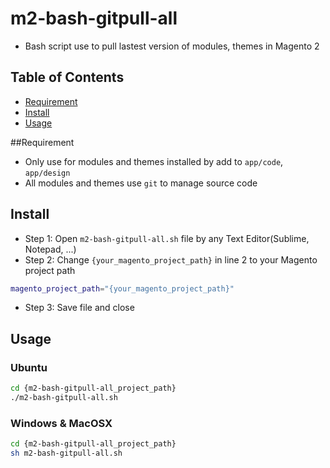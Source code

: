 # m2-bash-gitpull-all
- Bash script use to pull lastest version of modules, themes in Magento 2
## Table of Contents

<!-- TOC depthFrom:1 depthTo:6 withLinks:1 orderedList:0 -->
- [Requirement](#requirement)
- [Install](#install)
- [Usage](#usage)

<!-- /TOC -->

##Requirement
- Only use for modules and themes installed by add to `app/code`, `app/design`
- All modules and themes use `git` to manage source code
## Install

- Step 1: Open `m2-bash-gitpull-all.sh` file by any Text Editor(Sublime, Notepad, ...) 
- Step 2: Change `{your_magento_project_path}` in line 2 to your Magento project path

```bash
magento_project_path="{your_magento_project_path}"
```
- Step 3: Save file and close

## Usage
### Ubuntu
```bash
cd {m2-bash-gitpull-all_project_path}
./m2-bash-gitpull-all.sh
```

### Windows &  MacOSX

```bash
cd {m2-bash-gitpull-all_project_path}
sh m2-bash-gitpull-all.sh
```

